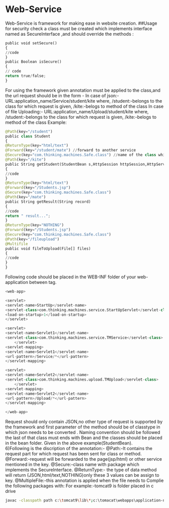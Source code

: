 # Web-Service 
Web-Service is framework for making ease in website creation.
##Usage
for security check a class must be created which implements interface named as SecureInterface ,and should override the methods :
```python
public void setSecure()
{
//code 
}
public Boolean isSecure()
{
// code
return true/false;
}
```
For using the framework given annotation must be applied to the class,and the url request should be in the form -
In case of json:-
URL:application_name/Service/student/kite
where,
 /student:-belongs to the class for which request is given,
 /kite:-belogs to method of the class 
In case of file Uploading:-
URL:application_name/Upload/student/kite
where,
 /student:-belongs to the class for which request is given,
 /kite:-belogs to method of the class 
Example:
```python
@Path(key="/student")
public class Student
{
@ReturnType(key="html/text")
@Forward(key="/student/mate") //forward to another service
@Secure(key="com.thinking.machines.Safe.class") //name of the class which implements SecureInterface
@Path(key="/kite")
public String getStudent(StudentBean s,HttpSession httpSession,HttpServletRequest request )
{
//code
}
@ReturnType(key="html/text")
@Forward(key="/Students.jsp")
@Secure(key="com.thinking.machines.Safe.class")
@Path(key="/mate")
public String getResult(String record)
{
//code
return " result...";
}
@ReturnType(key="NOTHING")
@Forward(key="/Students.jsp")
@Secure(key="com.thinking.machines.Safe.class")
@Path(key="/fileupload")
@Multifile
public void fileToUpload(File[] files)
{
//code
}
}
```
Following code should be placed in the WEB-INF folder of your web-application
between <web-app> tag.
```python
<web-app>

<servlet>
<servlet-name>StartUp</servlet-name>
<servlet-class>com.thinking.machines.service.StartUpServlet</servlet-class>
<load-on-startup>1</load-on-startup>  
</servlet>

<servlet>
<servlet-name>Servlet1</servlet-name>
<servlet-class>com.thinking.machines.service.TMService</servlet-class>
    </servlet>
<servlet-mapping>
<servlet-name>Servlet1</servlet-name>
<url-pattern>/Service/*</url-pattern>
</servlet-mapping>

<servlet>
<servlet-name>Servlet2</servlet-name>
<servlet-class>com.thinking.machines.upload.TMUpload</servlet-class>
    </servlet>
<servlet-mapping>
<servlet-name>Servlet2</servlet-name>
<url-pattern>/Upload/*</url-pattern>
</servlet-mapping>

</web-app>
```
Request should only contain JSON,no other type of request is supported by the framework and first parameter of the method should be of classtype in which json needs to be converted .
Naming convention should be followed the last of that class must ends with Bean and the classes should be placed in the bean folder. Given in the above example(StudentBean).  
6)Following is the discription of the annotation:-
@Path:-It contains the request part for which request has been sent for class or method.
@Forward:-request will be forwarded to the page(jsp/html) or other service mentioned in the key. 
@Secure:-class name with package which implements the SecureInterface.
@ReturnType:- the type of data method will return (JSON,html/text,NOTHING)only these 3 values can be assign to key.
@MultipleFile:-this annotation is applied when the file needs to
Complie the following packages with:
For example:-tomcat9 is folder placed in c drive
```bash 
javac -classpath path c:\tomcat9\lib\*;c:\tomacat\webapps\application-name\WEB-INF\lib\*;c:\tomacat\webapps\application-name\WEB-INF\classes; *.java
```